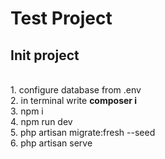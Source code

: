 <h1>Test Project</h1>
<h2>Init project </h2> <br>
    1. configure database from .env <br>
    2. in terminal write  <b>composer i</b> <br>
    3. npm i <br>
    4. npm run dev <br>
    5. php artisan migrate:fresh --seed <br>
    6. php artisan serve <br>
